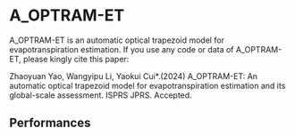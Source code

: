 # A_OPTRAM-ET

A_OPTRAM-ET is an automatic optical trapezoid model for evapotranspiration estimation. If you use any code or data of A_OPTRAM-ET, please kingly cite this paper:

Zhaoyuan Yao, Wangyipu Li, Yaokui Cui*.(2024) A_OPTRAM-ET: An automatic optical trapezoid model for evapotranspiration estimation and its global-scale assessment. ISPRS JPRS. Accepted.

## Performances

